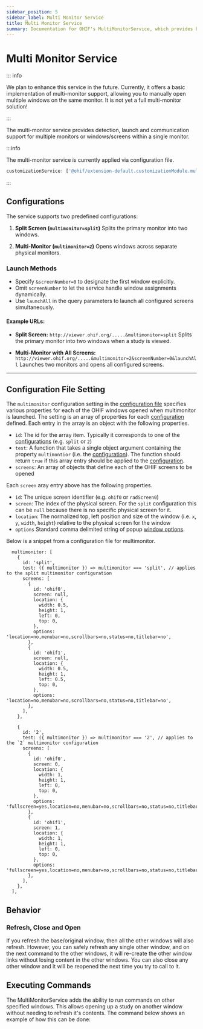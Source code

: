 ```yaml
---
sidebar_position: 5
sidebar_label: Multi Monitor Service
title: Multi Monitor Service
summary: Documentation for OHIF's MultiMonitorService, which provides basic support for opening and managing multiple viewer windows, including split-screen options and cross-window communication capabilities.
---
```



# Multi Monitor Service

::: info

We plan to enhance this service in the future. Currently, it offers a basic implementation of multi-monitor support, allowing you to manually open multiple windows on the same monitor. It is not yet a full multi-monitor solution!

:::




The multi-monitor service provides detection, launch and communication support
for multiple monitors or windows/screens within a single monitor.

:::info

The multi-monitor service is currently applied via configuration file.

```js
customizationService: ['@ohif/extension-default.customizationModule.multimonitor'],
```

:::



## Configurations
The service supports two predefined configurations:

1. **Split Screen (`multimonitor=split`)**
   Splits the primary monitor into two windows.

2. **Multi-Monitor (`multimonitor=2`)**
   Opens windows across separate physical monitors.

### Launch Methods
- Specify `&screenNumber=0` to designate the first window explicitly.
- Omit `screenNumber` to let the service handle window assignments dynamically.
- Use `launchAll` in the query parameters to launch all configured screens simultaneously.

#### Example URLs:
- **Split Screen:**
  `http://viewer.ohif.org/.....&multimonitor=split`
  Splits the primary monitor into two windows when a study is viewed.

- **Multi-Monitor with All Screens:**
  `http://viewer.ohif.org/.....&multimonitor=2&screenNumber=0&launchAll`
  Launches two monitors and opens all configured screens.

---

## Configuration File Setting

The `multimonitor` configuration setting in the
[configuration file](../../../configuration/configurationFiles.md) specifies various
properties for each of the OHIF windows opened when multimonitor is launched. The setting is
an array of properties for each [configuration](#configurations) defined.
Each entry in the array is an object with the following properties.

- `id`: The id for the array item. Typically it corresponds to one of the
[configurations](#configurations) (e.g. `split` or `2`)
- `test`: A function that takes a single object argument containing the property
`multimontior` (i.e. the [configuration](#configurations)). The function should return `true`
if this array entry should be applied to the [configuration](#configurations).
- `screens`: An array of objects that define each of the OHIF screens to be opened

Each `screen` aray entry above has the following properties.

- `id`: The unique screen identifier (e.g. `ohif0` or `radScreen0`)
- `screen`: The index of the physical screen. For the `split` configuration this can
be `null` because there is no specific physical screen for it.
- `location`: The normalized top, left position and size of the window
(i.e. `x`, `y`, `width`, `height`) relative to the physical screen for the window
- `options` Standard comma delimited string of popup
[window options](https://developer.mozilla.org/en-US/docs/Web/API/Window/open#windowfeatures).

Below is a snippet from a configuration file for multimonitor.
```
  multimonitor: [
    {
      id: 'split',
      test: ({ multimonitor }) => multimonitor === 'split', // applies to the split multimonitor configuration
      screens: [
        {
          id: 'ohif0',
          screen: null,
          location: {
            width: 0.5,
            height: 1,
            left: 0,
            top: 0,
          },
          options: 'location=no,menubar=no,scrollbars=no,status=no,titlebar=no',
        },
        {
          id: 'ohif1',
          screen: null,
          location: {
            width: 0.5,
            height: 1,
            left: 0.5,
            top: 0,
          },
          options: 'location=no,menubar=no,scrollbars=no,status=no,titlebar=no',
        },
      ],
    },

    {
      id: '2',
      test: ({ multimonitor }) => multimonitor === '2', // applies to the `2` multimonitor configuration
      screens: [
        {
          id: 'ohif0',
          screen: 0,
          location: {
            width: 1,
            height: 1,
            left: 0,
            top: 0,
          },
          options: 'fullscreen=yes,location=no,menubar=no,scrollbars=no,status=no,titlebar=no',
        },
        {
          id: 'ohif1',
          screen: 1,
          location: {
            width: 1,
            height: 1,
            left: 0,
            top: 0,
          },
          options: 'fullscreen=yes,location=no,menubar=no,scrollbars=no,status=no,titlebar=no',
        },
      ],
    },
  ],

```

## Behavior

### Refresh, Close and Open
If you refresh the base/original window, then all the other windows will also
refresh.  However, you can safely refresh any single other window, and on the next
command to the other windows, it will re-create the other window links without
losing content in the other windows.  You can also close any other window and
it will be reopened the next time you try to call to it.


## Executing Commands
The MultiMonitorService adds the ability to run commands on other specified windows.
This allows opening up a study on another window without needing to refresh
it's contents.  The command below shows an example of how this can be done:
